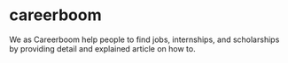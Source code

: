# careerboom
We as Careerboom help people to find jobs, internships, and scholarships by providing detail and explained article on how to.
